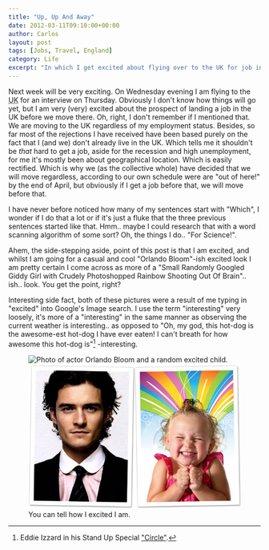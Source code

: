 ```yaml
---
title: "Up, Up And Away"
date: 2012-03-11T09:10:00+00:00
author: Carlos
layout: post
tags: [Jobs, Travel, England]
category: Life
excerpt: "In which I get excited about flying over to the UK for job interviews."
---
```

Next week will be very exciting. On Wednesday evening I am flying to the <abbr title="United Kingdom" class="small-caps">UK</abbr> for an interview on Thursday. Obviously I don't know how things will go yet, but I am very (very) excited about the prospect of landing a job in the <abbr class="small-caps">UK</abbr> before we move there. Oh, right, I don't remember if I mentioned that. We are moving to the <abbr class="small-caps">UK</abbr> regardless of my employment status. Besides, so far most of the rejections I have received have been based purely on the fact that I (and we) don't already live in the <abbr class="small-caps">UK</abbr>. Which tells me it shouldn't be _that_ hard to get a job, aside for the recession and high unemployment, for me it's mostly been about geographical location. Which is easily rectified. Which is why we (as the collective whole) have decided that we will move regardless, according to our own schedule were are "out of here!" by the end of April, but obviously if I get a job before that, we will move before that.

I have never before noticed how many of my sentences start with "Which", I wonder if I do that a lot or if it's just a fluke that the three previous sentences started like that. Hmm.. maybe I could research that with a word scanning algorithm of some sort? Oh, the things I do.. "For Science!".

Ahem, the side-stepping aside, point of this post is that I am excited, and whilst I am going for a casual and cool "Orlando Bloom"-ish excited look I am pretty certain I come across as more of a "Small Randomly Googled Giddy Girl with Crudely Photoshopped Rainbow Shooting Out Of Brain".. ish.. look. You get the point, right?

Interesting side fact, both of these pictures were a result of me typing in "excited" into Google's Image search. I use the term "interesting" very loosely, it's more of a "interesting" in the same manner as observing the current weather is interesting.. as opposed to "Oh, my god, this hot-dog is the awesome-est hot-dog I have ever eaten! I can't breath for how awesome this hot-dog is"[^1] -interesting.

<figure>
    <img class="js-lazy-load" data-original="/assets/posts/2012/03/excited.png" alt="Photo of actor Orlando Bloom and a random excited child.">
  <noscript>
    <img src="/assets/posts/2012/03/excited.png" alt="Photo of actor Orlando Bloom and a random excited child.">
  </noscript>
  <figcaption>You can tell how I excited I am.</figcaption>
</figure>

[^1]: Eddie Izzard in his Stand Up Special ["Circle"](http://youtu.be/0rYT0YvQ3hs).